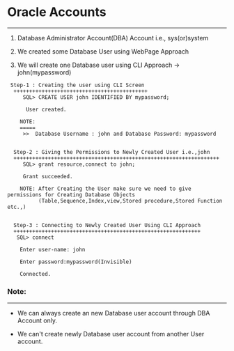 # Oracle Accounts
------------
1) Database Administrator Account(DBA) Account i.e., sys(or)system 

2) We created some Database User using WebPage Approach  

3) We will create one Database user using CLI Approach -> john(mypassword)

```
 Step-1 : Creating the user using CLI Screen
  +++++++++++++++++++++++++++++++++++++++++++
     SQL> CREATE USER john IDENTIFIED BY mypassword;

      User created.

    NOTE:
    =====
     >>  Database Username : john and Database Password: mypassword


  Step-2 : Giving the Permissions to Newly Created User i.e.,john
  ++++++++++++++++++++++++++++++++++++++++++++++++++++++++++++++++++
     SQL> grant resource,connect to john;

     Grant succeeded.

    NOTE: After Creating the User make sure we need to give permissions for Creating Database Objects       
          (Table,Sequence,Index,view,Stored procedure,Stored Function etc.,)

 
  Step-3 : Connecting to Newly Created User Using CLI Approach
  ++++++++++++++++++++++++++++++++++++++++++++++++++++++++++++
   SQL> connect
  
    Enter user-name: john
   
    Enter password:mypassword(Invisible)
   
    Connected.
```
### Note:
------------
* We can always create an new Database user account through DBA Account only.


* We can't create newly Database user account from another User account.

